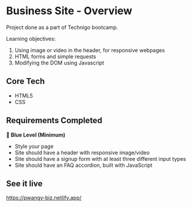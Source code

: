 # Business Site - Overview
Project done as a part of Technigo bootcamp. 

Learning objectives:
1. Using image or video in the header, for responsive webpages
2. HTML forms and simple requests
3. Modifying the DOM using Javascript

## Core Tech
- HTML5
- CSS



## Requirements Completed
**🔵 Blue Level (Minimum)**
- Style your page
- Site should have a header with responsive image/video
- Site should have a signup form with at least three different input types
- Site should have an FAQ accordion, built with JavaScript

<!-- **🔴 Red Level (Intermediary Goals)**
- Try out some other form elements or input types. 
- Add an icon before the title in the accordion indicates whether the section is expanded or collapsed. It should update when the section expands or collapses.
- Add some validation to the form
- Use CSS selectors to make every other row in the accordion have another background color, or add a focus effect on the input tags.
- On hover, change the mouse cursor to something other than the default

**⚫ Black Level (Advanced Goals)**
- Add some animations to your project. For example, a slide-down effect when the accordion expands and collapses.
- One of the harder things to do in CSS is to style checkboxes and radio buttons. Try to create custom checkboxes and radio buttons.
- Add a header and/or a button on top of your video, just like Confetti, by using `position: absolute;` and `z-index` to get everything in the right place.
- Read up on the [BEM](http://getbem.com/introduction/) methodology and use it for the project -->


## See it live
https://pwangy-biz.netlify.app/
